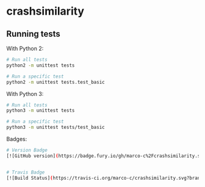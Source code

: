# crashsimilarity

## Running tests

With Python 2:
```sh
# Run all tests
python2 -m unittest tests

# Run a specific test
python2 -m unittest tests.test_basic
```

With Python 3:
```sh
# Run all tests
python3 -m unittest tests

# Run a specific test
python3 -m unittest tests/test_basic
```

Badges:
```sh
# Version Badge
[![GitHub version](https://badge.fury.io/gh/marco-c%2Fcrashsimilarity.svg)](https://badge.fury.io/gh/marco-c%2Fcrashsimilarity)


# Travis Badge
[![Build Status](https://travis-ci.org/marco-c/crashsimilarity.svg?branch=master.png)](https://travis-ci.org/marco-c/crashsimilarity.svg?branch=master)

```
